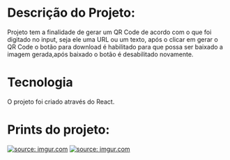 # Descrição do Projeto:
Projeto tem a finalidade de gerar um QR Code de acordo com o que foi digitado no input, seja ele uma URL ou um texto, após o clicar em gerar o QR Code o botão para download é habilitado para que possa ser baixado a imagem gerada,após baixado o botão é desabilitado novamente.
# Tecnologia
O projeto foi criado através do React.
# Prints do projeto:
<a href="https://imgur.com/irf39TG"><img src="https://i.imgur.com/irf39TG.png" title="source: imgur.com" /></a>
<a href="https://imgur.com/nem3fDx"><img src="https://i.imgur.com/nem3fDx.png" title="source: imgur.com" /></a>
